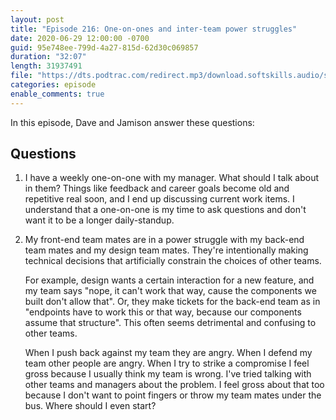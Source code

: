 ```yaml
---
layout: post
title: "Episode 216: One-on-ones and inter-team power struggles"
date: 2020-06-29 12:00:00 -0700
guid: 95e748ee-799d-4a27-815d-62d30c069857
duration: "32:07"
length: 31937491
file: "https://dts.podtrac.com/redirect.mp3/download.softskills.audio/sse-216.mp3"
categories: episode
enable_comments: true
---
```


In this episode, Dave and Jamison answer these questions:

## Questions

1. I have a weekly one-on-one with my manager. What should I talk about in them? Things like feedback and career goals become old and repetitive real soon, and I end up discussing current work items.
   I understand that a one-on-one is my time to ask questions and don't want it to be a longer daily-standup.


2. My front-end team mates are in a power struggle with my back-end team mates and my design team mates. They're intentionally making technical decisions that artificially constrain the choices of other teams.
   
   For example, design wants a certain interaction for a new feature, and my team says "nope, it can't work that way, cause the components we built don't allow that". Or, they make tickets for the back-end team as in "endpoints have to work this or that way, because our components assume that structure". This often seems detrimental and confusing to other teams.
   
   When I push back against my team they are angry. When I defend my team other people are angry. When I try to strike a compromise I feel gross because I usually think my team is wrong. I've tried talking with other teams and managers about the problem. I feel gross about that too because I don't want to point fingers or throw my team mates under the bus. Where should I even start?
